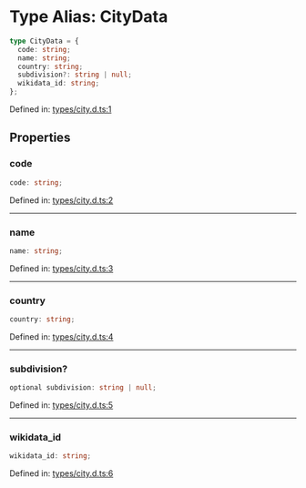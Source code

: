 # Type Alias: CityData

```ts
type CityData = {
  code: string;
  name: string;
  country: string;
  subdivision?: string | null;
  wikidata_id: string;
};
```

Defined in: [types/city.d.ts:1](https://github.com/iptv-org/sdk/blob/88d645d3373c4ec810ba0ec144ac251980f41667/src/types/city.d.ts#L1)

## Properties

### code

```ts
code: string;
```

Defined in: [types/city.d.ts:2](https://github.com/iptv-org/sdk/blob/88d645d3373c4ec810ba0ec144ac251980f41667/src/types/city.d.ts#L2)

***

### name

```ts
name: string;
```

Defined in: [types/city.d.ts:3](https://github.com/iptv-org/sdk/blob/88d645d3373c4ec810ba0ec144ac251980f41667/src/types/city.d.ts#L3)

***

### country

```ts
country: string;
```

Defined in: [types/city.d.ts:4](https://github.com/iptv-org/sdk/blob/88d645d3373c4ec810ba0ec144ac251980f41667/src/types/city.d.ts#L4)

***

### subdivision?

```ts
optional subdivision: string | null;
```

Defined in: [types/city.d.ts:5](https://github.com/iptv-org/sdk/blob/88d645d3373c4ec810ba0ec144ac251980f41667/src/types/city.d.ts#L5)

***

### wikidata\_id

```ts
wikidata_id: string;
```

Defined in: [types/city.d.ts:6](https://github.com/iptv-org/sdk/blob/88d645d3373c4ec810ba0ec144ac251980f41667/src/types/city.d.ts#L6)
